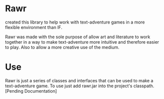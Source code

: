 # Rawr 

created this library to help work with text-adventure games in a more flexible environment than IF.

Rawr was made with the sole purpose of allow art and literature to work together in a way to make text-adventure more intuitive and therefore easier to play. Also to allow a more creative use of the medium.

# Use

Rawr is just a series of classes and interfaces that can be used to make a text-adventure game. 
To use just add rawr.jar into the project's classpath. [Pending Documentation]
